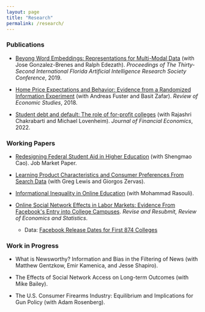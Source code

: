 ```yaml
---
layout: page
title: "Research"
permalink: /research/
---
```


### Publications

- [Beyong Word Embeddings: Representations for Multi-Modal Data](https://www.aaai.org/ocs/index.php/FLAIRS/FLAIRS19/paper/viewFile/18294/17411) (with Jose Gonzalez-Brenes and Ralph Edezath). _Proceedings of The Thirty-Second International Florida Artificial Intelligence Research Society Conference_, 2019.

- [Home Price Expectations and Behavior: Evidence from a Randomized Information Experiment](https://www.restud.com/paper/home-price-expectations-and-behavior-evidence-from-a-randomized-information-experiment/) (with Andreas Fuster and Basit Zafar). _Review of Economic Studies_, 2018.

- [Student debt and default: The role of for-profit colleges](https://www.sciencedirect.com/science/article/abs/pii/S0304405X21005250) (with Rajashri Chakrabarti and Michael Lovenheim). _Journal of Financial Economics_, 2022.



### Working Papers 

- [Redesigning Federal Student Aid in Higher Education](https://www.dropbox.com/s/39qrk9c1eezgser/jmp_armona.pdf?dl=0) (with Shengmao Cao). Job Market Paper.

- [Learning Product Characteristics and Consumer Preferences From Search Data](https://papers.ssrn.com/sol3/papers.cfm?abstract_id=3858377) (with Greg Lewis and Giorgos Zervas). 

- [Informational Inequality in Online Education](https://papers.ssrn.com/sol3/papers.cfm?abstract_id=3730109) (with Mohammad Rasouli).

- [Online Social Network Effects in Labor Markets: Evidence From Facebook's Entry into College Campuses](https://papers.ssrn.com/sol3/papers.cfm?abstract_id=3381938). _Revise and Resubmit, Review of Economics and Statistics_.
	- Data: [Facebook Release Dates for First 874 Colleges](FB_introduction_dates_augmented.csv)

### Work in Progress


- What is Newsworthy? Information and Bias in the Filtering of News (with Matthew Gentzkow, Emir Kamenica, and Jesse Shapiro).

- The Effects of Social Network Access on Long-term Outcomes (with Mike Bailey).

- The U.S. Consumer Firearms Industry: Equilibrium and Implications for Gun Policy (with Adam Rosenberg).

 
